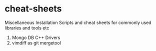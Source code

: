 # cheat-sheets
Miscellaneous Installation Scripts and cheat sheets for commonly used libraries and tools etc

1. Mongo DB C++ Drivers
2. vimdiff as git mergetool
